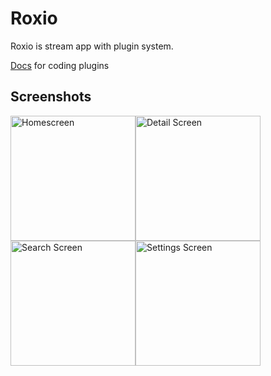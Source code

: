 # Roxio

Roxio is stream app with plugin system.

[Docs](https://github.com/Recoo31/PluginTemplate) for coding plugins

## Screenshots

<div style="display: flex; flex-wrap: wrap;">
    <img src="https://github.com/Recoo31/Rokko/assets/104390148/2d83d3fe-738f-48c7-ac93-2de11d38e6db" alt="Homescreen" width="200"/>
    <img src="https://github.com/Recoo31/Rokko/assets/104390148/259cf45b-bbe6-4527-b878-21b4555402eb" alt="Detail Screen" width="200"/>
    <img src="https://github.com/Recoo31/Rokko/assets/104390148/9e6ddc41-7948-49eb-b198-04319d12fb19" alt="Search Screen" width="200"/>
    <img src="https://github.com/Recoo31/Rokko/assets/104390148/8882fc04-148a-4d2d-b42e-e61c00458335" alt="Settings Screen" width="200"/>
</div>
